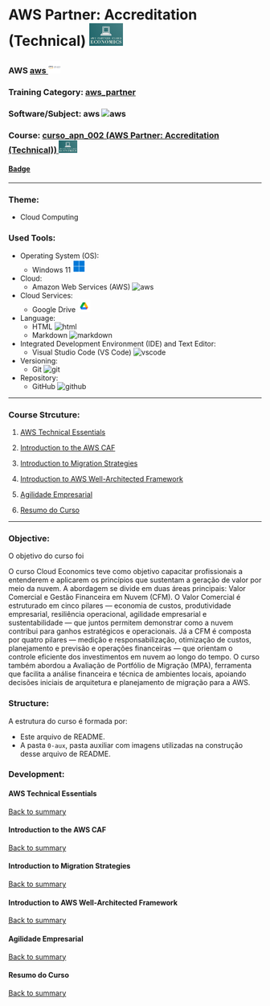 # AWS Partner: Accreditation (Technical)   <img src="./0-aux/logo_course.png" alt="curso_apn_002" width="auto" height="45">

### AWS <a href="../../">aws   <img src="https://github.com/PedroHeeger/main/blob/main/0-aux/logos/plataforma/aws_skill_builder.png" alt="aws_skill_builder" width="auto" height="25"></a>
### Training Category: <a href="../../aws_partner/">aws_partner</a>
### Software/Subject: aws   <img src="https://cdn.jsdelivr.net/gh/devicons/devicon@latest/icons/amazonwebservices/amazonwebservices-original-wordmark.svg" alt="aws" width="auto" height="25">
### Course: <a href="./">curso_apn_002 (AWS Partner: Accreditation (Technical))   <img src="./0-aux/logo_course.png" alt="curso_apn_002" width="auto" height="25"></a>

#### <a href="https://www.credly.com/badges/9d6fd8e2-9d1b-4db5-b600-c37bceb8867d/public_url">Badge</a>

---

### Theme:
- Cloud Computing

### Used Tools:
- Operating System (OS): 
  - Windows 11   <img src="https://github.com/PedroHeeger/main/blob/main/0-aux/logos/software/windows11.png" alt="windows11" width="auto" height="25">
- Cloud:
  - Amazon Web Services (AWS)   <img src="https://cdn.jsdelivr.net/gh/devicons/devicon@latest/icons/amazonwebservices/amazonwebservices-original-wordmark.svg" alt="aws" width="auto" height="25">
- Cloud Services:
  - Google Drive   <img src="https://github.com/PedroHeeger/main/blob/main/0-aux/logos/software/google_drive.png" alt="google_drive" width="auto" height="25">
- Language:
  - HTML   <img src="https://cdn.jsdelivr.net/gh/devicons/devicon/icons/html5/html5-original.svg" alt="html" width="auto" height="25">
  - Markdown   <img src="https://cdn.jsdelivr.net/gh/devicons/devicon/icons/markdown/markdown-original.svg" alt="markdown" width="auto" height="25">
- Integrated Development Environment (IDE) and Text Editor:
  - Visual Studio Code (VS Code)   <img src="https://cdn.jsdelivr.net/gh/devicons/devicon/icons/vscode/vscode-original.svg" alt="vscode" width="auto" height="25">
- Versioning: 
  - Git   <img src="https://cdn.jsdelivr.net/gh/devicons/devicon/icons/git/git-original.svg" alt="git" width="auto" height="25">
- Repository:
  - GitHub   <img src="https://cdn.jsdelivr.net/gh/devicons/devicon/icons/github/github-original.svg" alt="github" width="auto" height="25">

---

<a name="item0"><h3>Course Strcuture:</h3></a>
1. <a href="#item01">AWS Technical Essentials</a><br>
2. <a href="#item02">Introduction to the AWS CAF</a><br>
3. <a href="#item03">Introduction to Migration Strategies</a><br>
4. <a href="#item04">Introduction to AWS Well-Architected Framework</a><br>
5. <a href="#item05">Agilidade Empresarial</a><br>

6. <a href="#item09">Resumo do Curso</a><br>

---

### Objective:
O objetivo do curso foi

O curso Cloud Economics teve como objetivo capacitar profissionais a entenderem e aplicarem os princípios que sustentam a geração de valor por meio da nuvem. A abordagem se divide em duas áreas principais: Valor Comercial e Gestão Financeira em Nuvem (CFM). O Valor Comercial é estruturado em cinco pilares — economia de custos, produtividade empresarial, resiliência operacional, agilidade empresarial e sustentabilidade — que juntos permitem demonstrar como a nuvem contribui para ganhos estratégicos e operacionais. Já a CFM é composta por quatro pilares — medição e responsabilização, otimização de custos, planejamento e previsão e operações financeiras — que orientam o controle eficiente dos investimentos em nuvem ao longo do tempo. O curso também abordou a Avaliação de Portfólio de Migração (MPA), ferramenta que facilita a análise financeira e técnica de ambientes locais, apoiando decisões iniciais de arquitetura e planejamento de migração para a AWS.

### Structure:
A estrutura do curso é formada por:
- Este arquivo de README.
- A pasta `0-aux`, pasta auxiliar com imagens utilizadas na construção desse arquivo de README. 

### Development:
<a name="item01"><h4>AWS Technical Essentials</h4></a>[Back to summary](#item0)






<a name="item02"><h4>Introduction to the AWS CAF</h4></a>[Back to summary](#item0)






<a name="item03"><h4>Introduction to Migration Strategies</h4></a>[Back to summary](#item0)





<a name="item04"><h4>Introduction to AWS Well-Architected Framework</h4></a>[Back to summary](#item0)






<a name="item05"><h4>Agilidade Empresarial</h4></a>[Back to summary](#item0)







<a name="item06"><h4>Resumo do Curso</h4></a>[Back to summary](#item0)

